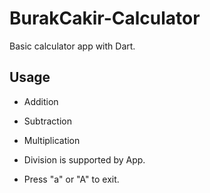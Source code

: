 # BurakCakir-Calculator

Basic calculator app with Dart.

## Usage
* Addition
* Subtraction
* Multiplication
* Division is supported by App. 

* Press "a" or "A" to exit.
